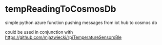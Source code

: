 # tempReadingToCosmosDb
simple python azure function pushing messages from iot hub to cosmos db

could be used in conjunction with https://github.com/mjazwiecki/rpiTemperatureSensorsBle
